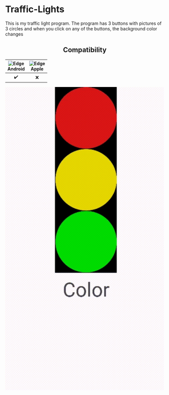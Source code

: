 # Traffic-Lights
This is my traffic light program. The program has 3 buttons with pictures of 3 circles and when you click on any of the buttons, the background color changes

<h2 align="center">Compatibility</h2>  

| <img src="https://upload.wikimedia.org/wikipedia/commons/thumb/d/d7/Android_robot.svg/800px-Android_robot.svg.png_48x48.png" alt="Edge" width="45px" height="50px" /></br>Android | <img src="https://upload.wikimedia.org/wikipedia/commons/thumb/1/1b/Apple_logo_grey.svg/1724px-Apple_logo_grey.svg.png" alt="Edge" width="45px" height="50px" /></br>Apple |
:-------:|:-------:|
|    ✔️  |    ❌  |

![Gif](gif.gif) 
